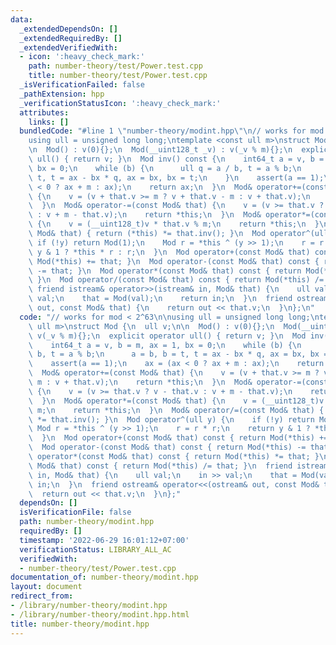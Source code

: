 ```yaml
---
data:
  _extendedDependsOn: []
  _extendedRequiredBy: []
  _extendedVerifiedWith:
  - icon: ':heavy_check_mark:'
    path: number-theory/test/Power.test.cpp
    title: number-theory/test/Power.test.cpp
  _isVerificationFailed: false
  _pathExtension: hpp
  _verificationStatusIcon: ':heavy_check_mark:'
  attributes:
    links: []
  bundledCode: "#line 1 \"number-theory/modint.hpp\"\n// works for mod < 2^63\n\n\
    using ull = unsigned long long;\ntemplate <const ull m>\nstruct Mod {\n  ull v;\n\
    \n  Mod() : v(0){};\n  Mod(__uint128_t _v) : v(_v % m){};\n  explicit operator\
    \ ull() { return v; }\n  Mod inv() const {\n    int64_t a = v, b = m, ax = 1,\
    \ bx = 0;\n    while (b) {\n      ull q = a / b, t = a % b;\n      a = b, b =\
    \ t, t = ax - bx * q, ax = bx, bx = t;\n    }\n    assert(a == 1);\n    ax = (ax\
    \ < 0 ? ax + m : ax);\n    return ax;\n  }\n  Mod& operator+=(const Mod& that)\
    \ {\n    v = (v + that.v >= m ? v + that.v - m : v + that.v);\n    return *this;\n\
    \  }\n  Mod& operator-=(const Mod& that) {\n    v = (v >= that.v ? v - that.v\
    \ : v + m - that.v);\n    return *this;\n  }\n  Mod& operator*=(const Mod& that)\
    \ {\n    v = (__uint128_t)v * that.v % m;\n    return *this;\n  }\n  Mod& operator/=(const\
    \ Mod& that) { return (*this) *= that.inv(); }\n  Mod operator^(ull y) {\n   \
    \ if (!y) return Mod(1);\n    Mod r = *this ^ (y >> 1);\n    r = r * r;\n    return\
    \ y & 1 ? *this * r : r;\n  }\n  Mod operator+(const Mod& that) const { return\
    \ Mod(*this) += that; }\n  Mod operator-(const Mod& that) const { return Mod(*this)\
    \ -= that; }\n  Mod operator*(const Mod& that) const { return Mod(*this) *= that;\
    \ }\n  Mod operator/(const Mod& that) const { return Mod(*this) /= that; }\n \
    \ friend istream& operator>>(istream& in, Mod& that) {\n    ull val;\n    in >>\
    \ val;\n    that = Mod(val);\n    return in;\n  }\n  friend ostream& operator<<(ostream&\
    \ out, const Mod& that) {\n    return out << that.v;\n  }\n};\n"
  code: "// works for mod < 2^63\n\nusing ull = unsigned long long;\ntemplate <const\
    \ ull m>\nstruct Mod {\n  ull v;\n\n  Mod() : v(0){};\n  Mod(__uint128_t _v) :\
    \ v(_v % m){};\n  explicit operator ull() { return v; }\n  Mod inv() const {\n\
    \    int64_t a = v, b = m, ax = 1, bx = 0;\n    while (b) {\n      ull q = a /\
    \ b, t = a % b;\n      a = b, b = t, t = ax - bx * q, ax = bx, bx = t;\n    }\n\
    \    assert(a == 1);\n    ax = (ax < 0 ? ax + m : ax);\n    return ax;\n  }\n\
    \  Mod& operator+=(const Mod& that) {\n    v = (v + that.v >= m ? v + that.v -\
    \ m : v + that.v);\n    return *this;\n  }\n  Mod& operator-=(const Mod& that)\
    \ {\n    v = (v >= that.v ? v - that.v : v + m - that.v);\n    return *this;\n\
    \  }\n  Mod& operator*=(const Mod& that) {\n    v = (__uint128_t)v * that.v %\
    \ m;\n    return *this;\n  }\n  Mod& operator/=(const Mod& that) { return (*this)\
    \ *= that.inv(); }\n  Mod operator^(ull y) {\n    if (!y) return Mod(1);\n   \
    \ Mod r = *this ^ (y >> 1);\n    r = r * r;\n    return y & 1 ? *this * r : r;\n\
    \  }\n  Mod operator+(const Mod& that) const { return Mod(*this) += that; }\n\
    \  Mod operator-(const Mod& that) const { return Mod(*this) -= that; }\n  Mod\
    \ operator*(const Mod& that) const { return Mod(*this) *= that; }\n  Mod operator/(const\
    \ Mod& that) const { return Mod(*this) /= that; }\n  friend istream& operator>>(istream&\
    \ in, Mod& that) {\n    ull val;\n    in >> val;\n    that = Mod(val);\n    return\
    \ in;\n  }\n  friend ostream& operator<<(ostream& out, const Mod& that) {\n  \
    \  return out << that.v;\n  }\n};"
  dependsOn: []
  isVerificationFile: false
  path: number-theory/modint.hpp
  requiredBy: []
  timestamp: '2022-06-29 16:01:12+07:00'
  verificationStatus: LIBRARY_ALL_AC
  verifiedWith:
  - number-theory/test/Power.test.cpp
documentation_of: number-theory/modint.hpp
layout: document
redirect_from:
- /library/number-theory/modint.hpp
- /library/number-theory/modint.hpp.html
title: number-theory/modint.hpp
---
```

